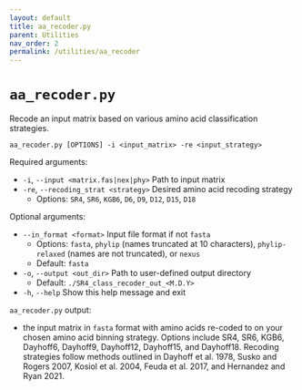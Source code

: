 ```yaml
---
layout: default
title: aa_recoder.py
parent: Utilities
nav_order: 2
permalink: /utilities/aa_recoder
---
```


# `aa_recoder.py`

Recode an input matrix based on various amino acid classification strategies.

`aa_recoder.py [OPTIONS] -i <input_matrix> -re <input_strategy>`

Required arguments:
- `-i`, `--input <matrix.fas|nex|phy>` Path to input matrix
- `-re`, `--recoding_strat <strategy>` Desired amino acid recoding strategy
	- Options: `SR4`, `SR6`, `KGB6`, `D6`, `D9`, `D12`, `D15`, `D18`

Optional arguments:
- `--in_format <format>` Input file format if not `fasta`
  - Options: `fasta`, `phylip` (names truncated at 10 characters), `phylip-relaxed` (names are not truncated), or `nexus`
  - Default: `fasta`
- `-o`, `--output <out_dir>` Path to user-defined output directory
  - Default: `./SR4_class_recoder_out_<M.D.Y>`
- `-h`, `--help` Show this help message and exit

`aa_recoder.py` output:
- the input matrix in `fasta` format with amino acids re-coded to on your chosen amino acid binning strategy. Options include SR4, SR6, KGB6, Dayhoff6, Dayhoff9, Dayhoff12, Dayhoff15, and Dayhoff18. Recoding strategies follow methods outlined in Dayhoff et al. 1978, Susko and Rogers 2007, Kosiol et al. 2004, Feuda et al. 2017, and Hernandez and Ryan 2021.
		

